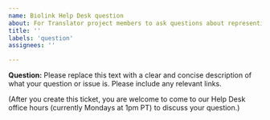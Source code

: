 ```yaml
---
name: Biolink Help Desk question
about: For Translator project members to ask questions about representing their data or knowledge using the Biolink Model
title: ''
labels: 'question'
assignees: ''

---
```


**Question:**
Please replace this text with a clear and concise description of what your question or issue is. Please include any relevant links.

(After you create this ticket, you are welcome to come to our Help Desk office hours (currently Mondays at 1pm PT) to discuss your question.)
